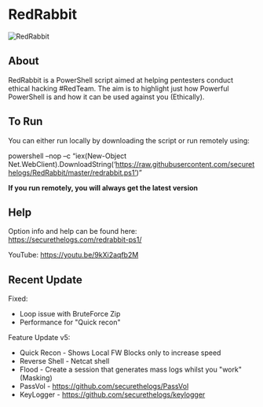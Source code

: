 # RedRabbit

![RedRabbit](https://ctrla1tdel.files.wordpress.com/2020/07/redrabbit-new.gif)

## About

RedRabbit is a PowerShell script aimed at helping pentesters conduct ethical hacking #RedTeam. 
The aim is to highlight just how Powerful PowerShell is and how it can be used against you (Ethically).

## To Run

You can either run locally by downloading the script or run remotely using: 

powershell –nop –c “iex(New-Object Net.WebClient).DownloadString(‘https://raw.githubusercontent.com/securethelogs/RedRabbit/master/redrabbit.ps1’)”

<b>If you run remotely, you will always get the latest version</b>

## Help

Option info and help can be found here: https://securethelogs.com/redrabbit-ps1/

YouTube: https://youtu.be/9kXi2aqfb2M


## Recent Update

Fixed:

- Loop issue with BruteForce Zip
- Performance for "Quick recon"

Feature Update v5:

- Quick Recon - Shows Local FW Blocks only to increase speed
- Reverse Shell - Netcat shell
- Flood - Create a session that generates mass logs whilst you "work" (Masking)
- PassVol - https://github.com/securethelogs/PassVol
- KeyLogger - https://github.com/securethelogs/keylogger

